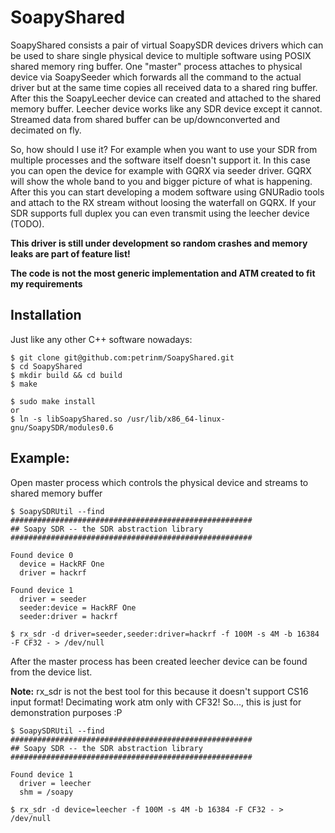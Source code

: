 # SoapyShared

SoapyShared consists a pair of virtual SoapySDR devices drivers which can be used to share single physical device to multiple software using POSIX shared memory ring buffer.
One "master" process attaches to physical device via SoapySeeder which forwards all the command to the actual driver but at the same time copies all received data to a shared ring buffer. After this the SoapyLeecher device can created and attached to the shared memory buffer. Leecher device works like any SDR device except it cannot. Streamed data from shared buffer can be up/downconverted and decimated on fly.

So, how should I use it? For example when you want to use your SDR from multiple processes and the software itself doesn't support it. In this case you can open the device for example with GQRX via seeder driver. GQRX will show the whole band to you and bigger picture of what is happening. After this you can start developing a modem software using GNURadio tools and attach to the RX stream without loosing the waterfall on GQRX. If your SDR supports full duplex you can even transmit using the leecher device (TODO).


**This driver is still under development so random crashes and memory leaks are part of feature list!**

**The code is not the most generic implementation and ATM created to fit my requirements**


## Installation

Just like any other C++ software nowadays:

```
$ git clone git@github.com:petrinm/SoapyShared.git
$ cd SoapyShared
$ mkdir build && cd build
$ make

$ sudo make install
or
$ ln -s libSoapyShared.so /usr/lib/x86_64-linux-gnu/SoapySDR/modules0.6
```


## Example:

Open master process which controls the physical device and streams to shared memory buffer
```
$ SoapySDRUtil --find
######################################################
## Soapy SDR -- the SDR abstraction library
######################################################

Found device 0
  device = HackRF One
  driver = hackrf

Found device 1
  driver = seeder
  seeder:device = HackRF One
  seeder:driver = hackrf

$ rx_sdr -d driver=seeder,seeder:driver=hackrf -f 100M -s 4M -b 16384 -F CF32 - > /dev/null
```

After the master process has been created leecher device can be found from the device list.

**Note:** rx_sdr is not the best tool for this because it doesn't support CS16 input format! Decimating work atm only with CF32!
So..., this is just for demonstration purposes :P

```
$ SoapySDRUtil --find
######################################################
## Soapy SDR -- the SDR abstraction library
######################################################

Found device 1
  driver = leecher
  shm = /soapy

$ rx_sdr -d device=leecher -f 100M -s 4M -b 16384 -F CF32 - > /dev/null
```
